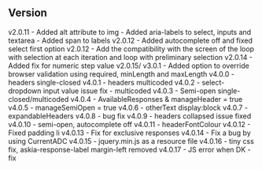 Version
-------
v2.0.11 - Added alt attribute to img
    - Added aria-labels to select, inputs and textarea
    - Added span to labels
v2.0.12 - Added autocomplete off and fixed select first option
v2.0.12 - Add the compatibility with the screen of the loop with selection at each iteration and loop with preliminary selection
    v2.0.14 - Added fix for numeric step value
    v2.0.15/ v3.0.1 - Added option to override browser validation using required, minLength and maxLength
v4.0.0 - headers single-closed
v4.0.1 - headers multicoded
v4.0.2 - select-dropdown input value issue fix - multicoded
v4.0.3 - Semi-open single-closed/multicoded
v4.0.4 - AvailableResponses & manageHeader = true
v4.0.5 - manageSemiOpen = true
v4.0.6 - otherText display:block
v4.0.7 - expandableHeaders
v4.0.8 - bug fix
v4.0.9 - headers collapsed issue fixed
v4.0.10 - semi-open, autocomplete off
v4.0.11 - headerFontColour
v4.0.12 - Fixed padding li
v4.0.13 - Fix for exclusive responses
v4.0.14 - Fix a bug by using CurrentADC
v4.0.15 - jquery.min.js as a resource file
v4.0.16 - tiny css fix, askia-response-label margin-left removed
v4.0.17 - JS error when DK - fix
